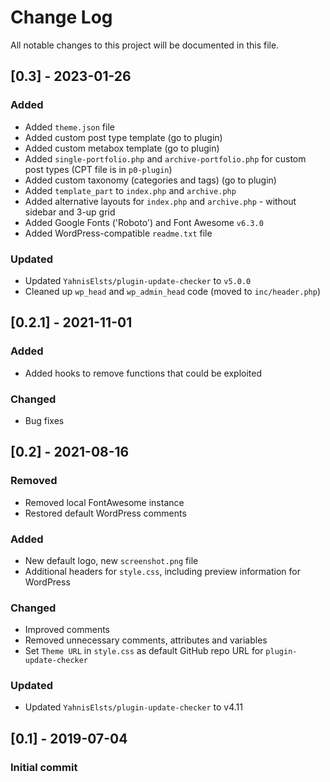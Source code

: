 # Change Log
All notable changes to this project will be documented in this file.

## [0.3] - 2023-01-26
### Added
* Added `theme.json` file
* Added custom post type template (go to plugin)
* Added custom metabox template (go to plugin)
* Added `single-portfolio.php` and `archive-portfolio.php` for custom post types (CPT file is in `p0-plugin`)
* Added custom taxonomy (categories and tags) (go to plugin)
* Added `template_part` to `index.php` and `archive.php`
* Added alternative layouts for `index.php` and `archive.php` - without sidebar and 3-up grid
* Added Google Fonts ('Roboto') and Font Awesome `v6.3.0`
* Added WordPress-compatible `readme.txt` file

### Updated
* Updated `YahnisElsts/plugin-update-checker` to `v5.0.0`
* Cleaned up `wp_head` and `wp_admin_head` code (moved to `inc/header.php`)

## [0.2.1] - 2021-11-01
### Added
* Added hooks to remove functions that could be exploited

### Changed
* Bug fixes

## [0.2] - 2021-08-16
### Removed
* Removed local FontAwesome instance
* Restored default WordPress comments

### Added
* New default logo, new `screenshot.png` file
* Additional headers for `style.css`, including preview information for WordPress

### Changed
* Improved comments
* Removed unnecessary comments, attributes and variables
* Set `Theme URL` in `style.css` as default GitHub repo URL for `plugin-update-checker`

### Updated
* Updated `YahnisElsts/plugin-update-checker` to v4.11

## [0.1] - 2019-07-04
### Initial commit